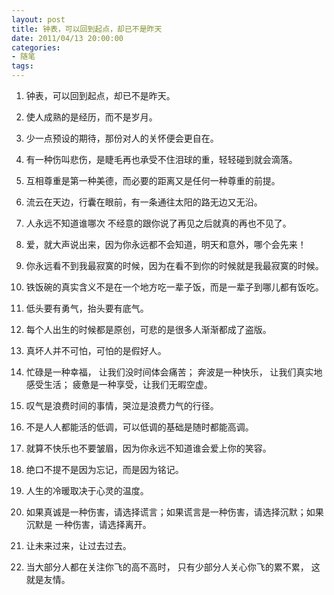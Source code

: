 ```yaml
---
layout: post
title: 钟表，可以回到起点，却已不是昨天
date: 2011/04/13 20:00:00
categories: 
- 随笔
tags: 
---
```


1. 钟表，可以回到起点，却已不是昨天。 

2. 使人成熟的是经历，而不是岁月。 

3. 少一点预设的期待，那份对人的关怀便会更自在。 

4. 有一种伤叫悲伤，是睫毛再也承受不住泪球的重，轻轻碰到就会滴落。 

5. 互相尊重是第一种美德，而必要的距离又是任何一种尊重的前提。 

6. 流云在天边，行囊在眼前，有一条通往太阳的路无边又无沿。 

7. 人永远不知道谁哪次 不经意的跟你说了再见之后就真的再也不见了。 

8. 爱，就大声说出来，因为你永远都不会知道，明天和意外，哪个会先来！ 

9. 你永远看不到我最寂寞的时候，因为在看不到你的时候就是我最寂寞的时候。 

10. 铁饭碗的真实含义不是在一个地方吃一辈子饭，而是一辈子到哪儿都有饭吃。 

11. 低头要有勇气，抬头要有底气。 

12. 每个人出生的时候都是原创，可悲的是很多人渐渐都成了盗版。 

13. 真坏人并不可怕，可怕的是假好人。 

14. 忙碌是一种幸福， 让我们没时间体会痛苦； 奔波是一种快乐， 让我们真实地感受生活； 疲惫是一种享受，让我们无暇空虚。 

15. 叹气是浪费时间的事情，哭泣是浪费力气的行径。 

16. 不是人人都能活的低调，可以低调的基础是随时都能高调。 

17. 就算不快乐也不要皱眉，因为你永远不知道谁会爱上你的笑容。 

18. 绝口不提不是因为忘记，而是因为铭记。 

19. 人生的冷暖取决于心灵的温度。 

20. 如果真诚是一种伤害，请选择谎言；如果谎言是一种伤害，请选择沉默；如果沉默是 一种伤害，请选择离开。 

21. 让未来过来，让过去过去。 

22. 当大部分人都在关注你飞的高不高时， 只有少部分人关心你飞的累不累， 这就是友情。

